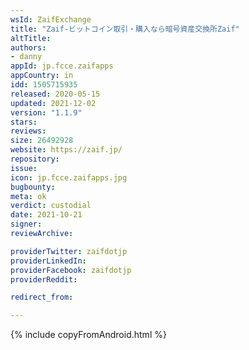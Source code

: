 ```yaml
---
wsId: ZaifExchange
title: "Zaif‐ビットコイン取引・購入なら暗号資産交換所Zaif"
altTitle: 
authors:
- danny
appId: jp.fcce.zaifapps
appCountry: in
idd: 1505715935
released: 2020-05-15
updated: 2021-12-02
version: "1.1.9"
stars: 
reviews: 
size: 26492928
website: https://zaif.jp/
repository: 
issue: 
icon: jp.fcce.zaifapps.jpg
bugbounty: 
meta: ok
verdict: custodial
date: 2021-10-21
signer: 
reviewArchive:

providerTwitter: zaifdotjp
providerLinkedIn: 
providerFacebook: zaifdotjp
providerReddit: 

redirect_from:

---
```


{% include copyFromAndroid.html %}
